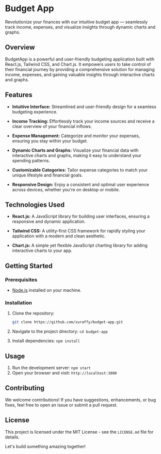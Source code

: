 # Budget App

Revolutionize your finances with our intuitive budget app — seamlessly track income, expenses, and visualize insights through dynamic charts and graphs.

## Overview

BudgetApp is a powerful and user-friendly budgeting application built with React.js, Tailwind CSS, and Chart.js. It empowers users to take control of their financial journey by providing a comprehensive solution for managing income, expenses, and gaining valuable insights through interactive charts and graphs.

## Features

- **Intuitive Interface:** Streamlined and user-friendly design for a seamless budgeting experience.
  
- **Income Tracking:** Effortlessly track your income sources and receive a clear overview of your financial inflows.

- **Expense Management:** Categorize and monitor your expenses, ensuring you stay within your budget.

- **Dynamic Charts and Graphs:** Visualize your financial data with interactive charts and graphs, making it easy to understand your spending patterns.

- **Customizable Categories:** Tailor expense categories to match your unique lifestyle and financial goals.

- **Responsive Design:** Enjoy a consistent and optimal user experience across devices, whether you're on desktop or mobile.

## Technologies Used

- **React.js:** A JavaScript library for building user interfaces, ensuring a responsive and dynamic application.

- **Tailwind CSS:** A utility-first CSS framework for rapidly styling your application with a modern and clean aesthetic.

- **Chart.js:** A simple yet flexible JavaScript charting library for adding interactive charts to your app.

## Getting Started

### Prerequisites

- [Node.js](https://nodejs.org/en/) installed on your machine.

### Installation

1. Clone the repository:

   ```bash
   git clone https://github.com/suraffy/budget-app.git

2. Navigate to the project directory: `cd budget-app`
3. Install dependencies: `npm install`

## Usage

1. Run the development server: `npm start`
2. Open your browser and visit: `http://localhost:3000`

## Contributing

We welcome contributions! If you have suggestions, enhancements, or bug fixes, feel free to open an issue or submit a pull request.

## License

This project is licensed under the MIT License - see the `LICENSE.md` file for details.


Let's build something amazing together!
